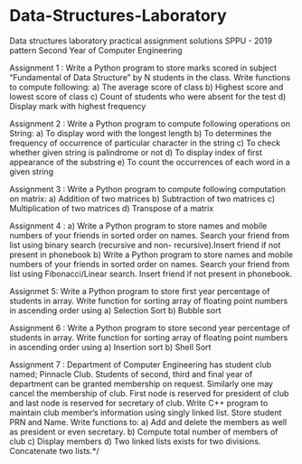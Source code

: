 # Data-Structures-Laboratory
Data structures laboratory practical assignment solutions
SPPU - 2019 pattern
Second Year of Computer Engineering

Assignment 1 : Write a Python program to store marks scored in subject “Fundamental of Data Structure” by N students in the class. Write functions to compute following:
a) The average score of class
b) Highest score and lowest score of class
c) Count of students who were absent for the test
d) Display mark with highest frequency

Assignment 2 : Write a Python program to compute following operations on String:
a) To display word with the longest length
b) To determines the frequency of occurrence of particular character in the string
c) To check whether given string is palindrome or not
d) To display index of first appearance of the substring
e) To count the occurrences of each word in a given string
 
Assignment 3 : Write a Python program to compute following computation on matrix:
a) Addition of two matrices
b) Subtraction of two matrices 
c) Multiplication of two matrices 
d) Transpose of a matrix

Assignment 4 : 
a) Write a Python program to store names and mobile numbers of your friends in sorted order on names. Search your friend from list using binary search (recursive and non- recursive).Insert friend if not present in phonebook
b) Write a Python program to store names and mobile numbers of your friends in sorted order on names. Search your friend from list using Fibonacci/Linear search. Insert friend if not present in phonebook.

Assignmet 5: Write a Python program to store first year percentage of students in array. Write function for sorting array of floating point numbers in ascending order using
a) Selection Sort
b) Bubble sort

Assignment 6 : Write a Python program to store second year percentage of students in array. Write function for sorting array of floating point numbers in ascending order using
a) Insertion sort
b) Shell Sort 

Assignment 7 : Department of Computer Engineering has student club named; Pinnacle Club. Students of second, third and final year of department can be granted membership on request. Similarly one may cancel the membership of club. First node is reserved for president of club and last node is reserved for secretary of club. 
Write C++ program to maintain club member‘s information using singly linked list. Store student PRN and Name. Write functions to:
a) Add and delete the members as well as president or even secretary.
b) Compute total number of members of club
c) Display members
d) Two linked lists exists for two divisions. Concatenate two lists.*/
 
 
